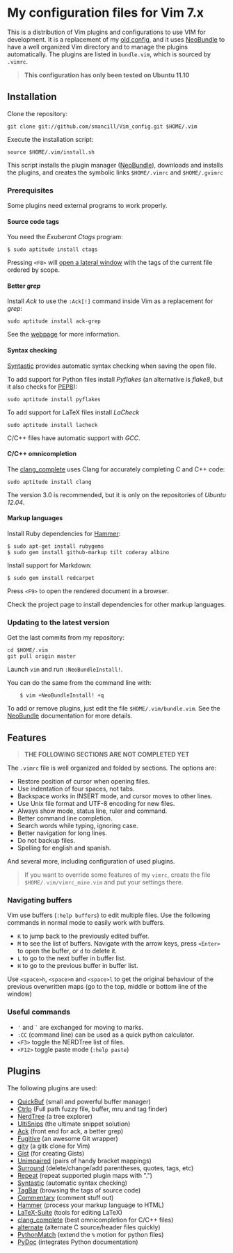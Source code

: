# My configuration files for Vim 7.x

This is a distribution of Vim plugins and configurations to use VIM for
development. It is a replacement of my
[old config](https://github.com/smancill/Vimfiles), and it uses
[NeoBundle][NeoBundle] to have a well organized Vim directory and to manage
the plugins automatically.  The plugins are listed in `bundle.vim`, which is
sourced by `.vimrc`.

> **This configuration has only been tested on Ubuntu 11.10**

## Installation

Clone the repository:

    git clone git://github.com/smancill/Vim_config.git $HOME/.vim

Execute the installation script:

    source $HOME/.vim/install.sh

This script installs the plugin manager ([NeoBundle][NeoBundle]), downloads
and installs the plugins, and creates the symbolic links `$HOME/.vimrc` and
`$HOME/.gvimrc`

### Prerequisites

Some plugins need external programs to work properly.

#### Source code tags

You need the *Exuberant Ctags* program:

    $ sudo aptitude install ctags

Pressing `<F8>` will
[open a lateral window](http://majutsushi.github.com/tagbar)
with the tags of the current file ordered by scope.

#### Better *grep*

Install *Ack* to use the `:Ack[!]` command inside Vim as a replacement for
*grep*:

    sudo aptitude install ack-grep

See the [webpage](http://betterthangrep.com/) for more information.

#### Syntax checking

[Syntastic](https://github.com/scrooloose/syntastic) provides automatic syntax
checking when saving the open file.

To add support for Python files install *Pyflakes* (an alternative is
*flake8*, but it also checks for [PEP8](http://www.python.org/dev/peps/pep-0008)):

    sudo aptitude install pyflakes

To add support for LaTeX files install *LaCheck*

    sudo aptitude install lacheck

C/C++ files have automatic support with *GCC*.

#### C/C++ omnicompletion

The [clang_complete](https://github.com/Rip-Rip/clang_complete) uses Clang for
accurately completing C and C++ code:

    sudo aptitude install clang

The version 3.0 is recommended, but it is only on the repositories of *Ubuntu
12.04*.

#### Markup languages

Install Ruby dependencies for [Hammer](https://github.com/smancill/hammer.vim):

    $ sudo apt-get install rubygems
    $ sudo gem install github-markup tilt coderay albino

Install support for Markdown:

    $ sudo gem install redcarpet

Press `<F9>` to open the rendered document in a browser.

Check the project page to install dependencies for other markup languages.

### Updating to the latest version

Get the last commits from my repository:

    cd $HOME/.vim
    git pull origin master

Launch `vim` and run `:NeoBundleInstall!`.

You can do the same from the command line with:

```
    $ vim +NeoBundleInstall! +q
```

To add or remove plugins, just edit the file `$HOME/.vim/bundle.vim`. See the
[NeoBundle][NeoBundle] documentation for more details.


## Features

> **THE FOLLOWING SECTIONS ARE NOT COMPLETED YET**

The `.vimrc` file is well organized and folded by sections.  The options are:

* Restore position of cursor when opening files.
* Use indentation of four spaces, not tabs.
* Backspace works in INSERT mode, and cursor moves to other lines.
* Use Unix file format and UTF-8 encoding for new files.
* Always show mode, status line, ruler and command.
* Better command line completion.
* Search words while typing, ignoring case.
* Better navigation for long lines.
* Do not backup files.
* Spelling for english and spanish.

And several more, including configuration of used plugins.

> If you want to override some features of my `vimrc`, create the file
> `$HOME/.vim/vimrc_mine.vim` and put your settings there.

### Navigating buffers

Vim use buffers (`:help buffers`) to edit multiple files.  Use the following
commands in normal mode to easily work with buffers.

* `K` to jump back to the previously edited buffer.
* `M` to see the list of buffers.  Navigate with the arrow keys, press
  `<Enter>` to open the buffer, or `d` to delete it.
* `L` to go to the next buffer in buffer list.
* `H` to go to the previous buffer in buffer list.

Use `<space>h`, `<space>m` and `<space>l` to get the original behaviour of the
previous overwritten maps (go to the top, middle or bottom line of the window)

### Useful commands

* ` ' ` and `` ` `` are exchanged for moving to marks.
* `:CC` (command line) can be used as a quick python calculator.
* `<F3>` toggle the NERDTree list of files.
* `<F12>` toggle paste mode (`:help paste`)

## Plugins

The following plugins are used:

* [QuickBuf](https://github.com/vim-scripts/QuickBuf) (small and powerful
  buffer manager)
* [Ctrlp](http://kien.github.com/ctrlp.vim) (Full path fuzzy file, buffer, mru
  and tag finder)
* [NerdTree](https://github.com/scrooloose/nerdtree) (a tree explorer)
* [UltiSnips](https://github.com/sirver/ultisnips) (the ultimate snippet
  solution)
* [Ack](https://github.com/mileszs/ack.vim) (front end for ack, a better grep)
* [Fugitive](https://github.com/tpope/vim-fugitive) (an awesome Git wrapper)
* [gitv](http://www.gregsexton.org/portfolio/gitv) (a gitk clone for Vim)
* [Gist](https://github.com/mattn/gist-vim) (for creating Gists)
* [Unimpaired](https://github.com/tpope/vim-unimpaired) (pairs of handy
  bracket mappings)
* [Surround](https://github.com/tpope/vim-surround) (delete/change/add
  parentheses, quotes, tags, etc)
* [Repeat](https://github.com/tpope/vim-repeat) (repeat supported plugin maps
  with ".")
* [Syntastic](https://github.com/scrooloose/syntastic) (automatic syntax
  checking)
* [TagBar](http://majutsushi.github.com/tagbar) (browsing the tags of source
  code)
* [Commentary](https://github.com/tpope/vim-commentary) (comment stuff out)
* [Hammer](https://github.com/smancill/hammer.vim) (process your markup
  language to HTML)
* [LaTeX-Suite](http://vim-latex.sourceforge.net/) (tools for editing LaTeX)
* [clang_complete](https://github.com/Rip-Rip/clang_complete) (best omnicompletion
  for C/C++ files)
* [alternate](https://github.com/vim-scripts/a.vim) (alternate C source/header
  files quickly)
* [PythonMatch](https://github.com/vim-scripts/python_match.vim) (extend the
  `%` motion for python files)
* [PyDoc](https://github.com/fs111/pydoc.vim) (integrates Python
  documentation)


[NeoBundle]: https://github.com/smancill/neobundle.vim
